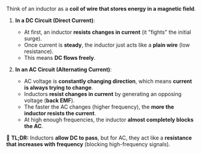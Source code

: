 Think of an inductor as a **coil of wire that stores energy in a magnetic field**.

1. **In a DC Circuit (Direct Current)**:
    
    - At first, an inductor **resists changes in current** (it "fights" the initial surge).
    - Once current is **steady**, the inductor just acts like a **plain wire** (low resistance).
    - This means **DC flows freely**.
2. **In an AC Circuit (Alternating Current)**:
    
    - AC voltage is **constantly changing direction**, which means **current is always trying to change**.
    - Inductors **resist changes in current** by generating an opposing voltage (**back EMF**).
    - The faster the AC changes (higher frequency), the **more the inductor resists the current**.
    - At high enough frequencies, the inductor **almost completely blocks the AC**.

🔹 **TL;DR:** Inductors **allow DC to pass**, but for AC, they act like a **resistance that increases with frequency** (blocking high-frequency signals).